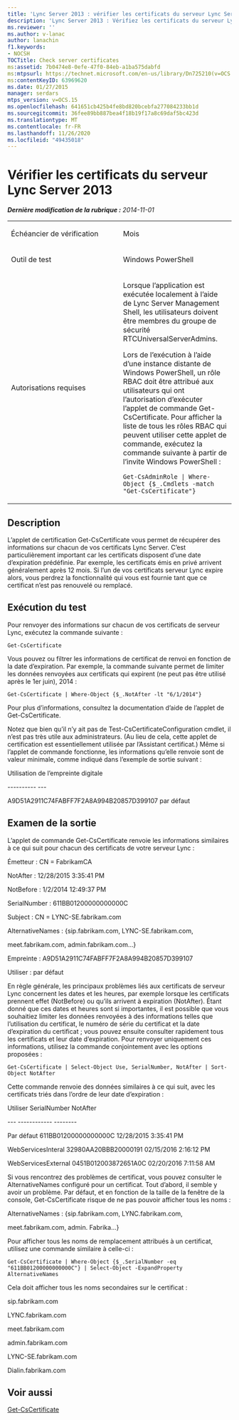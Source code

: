 ```yaml
---
title: 'Lync Server 2013 : vérifier les certificats du serveur Lync Server 2013'
description: 'Lync Server 2013 : Vérifiez les certificats du serveur Lync Server 2013.'
ms.reviewer: ''
ms.author: v-lanac
author: lanachin
f1.keywords:
- NOCSH
TOCTitle: Check server certificates
ms:assetid: 7b0474e8-0efe-47f0-84eb-a1ba575dabfd
ms:mtpsurl: https://technet.microsoft.com/en-us/library/Dn725210(v=OCS.15)
ms:contentKeyID: 63969620
ms.date: 01/27/2015
manager: serdars
mtps_version: v=OCS.15
ms.openlocfilehash: 641651cb425b4fe8bd820bcebfa277084233bb1d
ms.sourcegitcommit: 36fee89bb887bea4f18b19f17a8c69daf5bc423d
ms.translationtype: MT
ms.contentlocale: fr-FR
ms.lasthandoff: 11/26/2020
ms.locfileid: "49435018"
---
```

# <a name="check-lync-server-2013-server-certificates"></a>Vérifier les certificats du serveur Lync Server 2013

<div data-xmlns="http://www.w3.org/1999/xhtml">

<div class="topic" data-xmlns="http://www.w3.org/1999/xhtml" data-msxsl="urn:schemas-microsoft-com:xslt" data-cs="https://msdn.microsoft.com/">

<div data-asp="https://msdn2.microsoft.com/asp">



</div>

<div id="mainSection">

<div id="mainBody">

<span> </span>

_**Dernière modification de la rubrique :** 2014-11-01_


<table>
<colgroup>
<col style="width: 50%" />
<col style="width: 50%" />
</colgroup>
<tbody>
<tr class="odd">
<td><p>Échéancier de vérification</p></td>
<td><p>Mois</p></td>
</tr>
<tr class="even">
<td><p>Outil de test</p></td>
<td><p>Windows PowerShell</p></td>
</tr>
<tr class="odd">
<td><p>Autorisations requises</p></td>
<td><p>Lorsque l’application est exécutée localement à l’aide de Lync Server Management Shell, les utilisateurs doivent être membres du groupe de sécurité RTCUniversalServerAdmins.</p>
<p>Lors de l’exécution à l’aide d’une instance distante de Windows PowerShell, un rôle RBAC doit être attribué aux utilisateurs qui ont l’autorisation d’exécuter l’applet de commande Get-CsCertificate. Pour afficher la liste de tous les rôles RBAC qui peuvent utiliser cette applet de commande, exécutez la commande suivante à partir de l’invite Windows PowerShell :</p>
<p><code>Get-CsAdminRole | Where-Object {$_.Cmdlets -match &quot;Get-CsCertificate&quot;}</code></p></td>
</tr>
</tbody>
</table>


<div>

## <a name="description"></a>Description

L’applet de certification Get-CsCertificate vous permet de récupérer des informations sur chacun de vos certificats Lync Server. C’est particulièrement important car les certificats disposent d’une date d’expiration prédéfinie. Par exemple, les certificats émis en privé arrivent généralement après 12 mois. Si l’un de vos certificats serveur Lync expire alors, vous perdrez la fonctionnalité qui vous est fournie tant que ce certificat n’est pas renouvelé ou remplacé.

</div>

<div>

## <a name="running-the-test"></a>Exécution du test

Pour renvoyer des informations sur chacun de vos certificats de serveur Lync, exécutez la commande suivante :

`Get-CsCertificate`

Vous pouvez ou filtrer les informations de certificat de renvoi en fonction de la date d’expiration. Par exemple, la commande suivante permet de limiter les données renvoyées aux certificats qui expirent (ne peut pas être utilisé après le 1er juin), 2014 :

`Get-CsCertificate | Where-Object {$_.NotAfter -lt "6/1/2014"}`

Pour plus d’informations, consultez la documentation d’aide de l’applet de Get-CsCertificate.

Notez que bien qu’il n’y ait pas de Test-CsCertificateConfiguration cmdlet, il n’est pas très utile aux administrateurs. (Au lieu de cela, cette applet de certification est essentiellement utilisée par l’Assistant certificat.) Même si l’applet de commande fonctionne, les informations qu’elle renvoie sont de valeur minimale, comme indiqué dans l’exemple de sortie suivant :

Utilisation de l’empreinte digitale

\---------- ---

A9D51A2911C74FABFF7F2A8A994B20857D399107 par défaut

</div>

<div>

## <a name="reviewing-the-output"></a>Examen de la sortie

L’applet de commande Get-CsCertificate renvoie les informations similaires à ce qui suit pour chacun des certificats de votre serveur Lync :

Émetteur : CN = FabrikamCA

NotAfter : 12/28/2015 3:35:41 PM

NotBefore : 1/2/2014 12:49:37 PM

SerialNumber : 611BB01200000000000C

Subject : CN = LYNC-SE.fabrikam.com

AlternativeNames : {sip.fabrikam.com, LYNC-SE.fabrikam.com,

meet.fabrikam.com, admin.fabrikam.com...}

Empreinte : A9D51A2911C74FABFF7F2A8A994B20857D399107

Utiliser : par défaut

En règle générale, les principaux problèmes liés aux certificats de serveur Lync concernent les dates et les heures, par exemple lorsque les certificats prennent effet (NotBefore) ou qu’ils arrivent à expiration (NotAfter). Étant donné que ces dates et heures sont si importantes, il est possible que vous souhaitiez limiter les données renvoyées à des informations telles que l’utilisation du certificat, le numéro de série du certificat et la date d’expiration du certificat ; vous pouvez ensuite consulter rapidement tous les certificats et leur date d’expiration. Pour renvoyer uniquement ces informations, utilisez la commande conjointement avec les options proposées :

`Get-CsCertificate | Select-Object Use, SerialNumber, NotAfter | Sort-Object NotAfter`

Cette commande renvoie des données similaires à ce qui suit, avec les certificats triés dans l’ordre de leur date d’expiration :

Utiliser SerialNumber NotAfter

\--- ------------ --------

Par défaut 611BB01200000000000C 12/28/2015 3:35:41 PM

WebServicesInteral 32980AA20BBB20000191 02/15/2016 2:16:12 PM

WebServicesExternal 0451B012003872651A0C 02/20/2016 7:11:58 AM

Si vous rencontrez des problèmes de certificat, vous pouvez consulter le AlternativeNames configuré pour un certificat. Tout d’abord, il semble y avoir un problème. Par défaut, et en fonction de la taille de la fenêtre de la console, Get-CsCertificate risque de ne pas pouvoir afficher tous les noms :

AlternativeNames : {sip.fabrikam.com, LYNC.fabrikam.com,

meet.fabrikam.com, admin. Fabrika...}

Pour afficher tous les noms de remplacement attribués à un certificat, utilisez une commande similaire à celle-ci :

`Get-CsCertificate | Where-Object {$_.SerialNumber -eq "611BB01200000000000C"} | Select-Object -ExpandProperty AlternativeNames`

Cela doit afficher tous les noms secondaires sur le certificat :

sip.fabrikam.com

LYNC.fabrikam.com

meet.fabrikam.com

admin.fabrikam.com

LYNC-SE.fabrikam.com

Dialin.fabrikam.com

</div>

<div>

## <a name="see-also"></a>Voir aussi


[Get-CsCertificate](https://docs.microsoft.com/powershell/module/skype/Get-CsCertificate)  
  

</div>

</div>

<span> </span>

</div>

</div>

</div>

